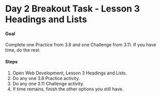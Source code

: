 # Day 2 Breakout Task - Lesson 3 Headings and Lists

#### Goal

Complete one Practice from 3.8 and one Challenge from 3.11. If you have time, do the rest.

#### Steps

1. Open Web Development, Lesson 3 Headings and Lists.
2. Do any one 3.8 Practice activity.
3. Do any one 3.11 Challenge activity.
4. If time remains, finish the other options you still have.
